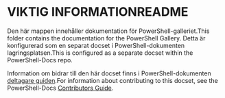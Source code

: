 # <a name="readme"></a><span data-ttu-id="33b36-101">VIKTIG INFORMATION</span><span class="sxs-lookup"><span data-stu-id="33b36-101">README</span></span>

<span data-ttu-id="33b36-102">Den här mappen innehåller dokumentation för PowerShell-galleriet.</span><span class="sxs-lookup"><span data-stu-id="33b36-102">This folder contains the documentation for the PowerShell Gallery.</span></span>
<span data-ttu-id="33b36-103">Detta är konfigurerad som en separat docset i PowerShell-dokumenten lagringsplatsen.</span><span class="sxs-lookup"><span data-stu-id="33b36-103">This is configured as a separate docset within the PowerShell-Docs repo.</span></span>

<span data-ttu-id="33b36-104">Information om bidrar till den här docset finns i PowerShell-dokumenten [deltagare guiden](https://github.com/PowerShell/PowerShell-Docs/blob/staging/CONTRIBUTING.md).</span><span class="sxs-lookup"><span data-stu-id="33b36-104">For information about contributing to this docset, see the PowerShell-Docs [Contributors Guide](https://github.com/PowerShell/PowerShell-Docs/blob/staging/CONTRIBUTING.md).</span></span>
